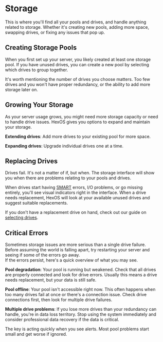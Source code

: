 # Storage

This is where you'll find all your pools and drives, and handle anything related to storage. Whether it's creating new pools, adding more space, swapping drives, or fixing any issues that pop up.

## Creating Storage Pools

When you first set up your server, you likely created at least one storage pool. If you have unused drives, you can create a new pool by selecting which drives to group together.

It's worth mentioning the number of drives you choose matters. Too few drives and you won't have proper redundancy, or the ability to add more storage later on.

## Growing Your Storage

As your server usage grows, you might need more storage capacity or need to
handle drive issues. HexOS gives you options to expand and maintain your
storage.

**Extending drives**: Add more drives to your existing pool for more space.

**Expanding drives**: Upgrade individual drives one at a time.

## Replacing Drives

Drives fail. It's not a matter of if, but when. The storage interface will show you when there are problems relating to your pools and drives.

When drives start having [SMART](https://www.truenas.com/docs/core/13.0/coretutorials/tasks/runningsmarttests/) errors, I/O problems, or go missing entirely, you'll see visual indicators right in the interface. When a drive needs replacement, HexOS will look at your available unused drives and suggest suitable replacements.  

If you don't have a replacement drive on hand, check out our guide on [selecting drives](/articles/selectingDrives).

## Critical Errors

Sometimes storage issues are more serious than a single drive failure. Before assuming the world is falling apart, try restarting your server and seeing if some of the errors go away.  
If the errors persist, here's a quick overview of what you may see.

**Pool degradation**: Your pool is running but weakened. Check that all drives are properly connected and look for drive errors. Usually this means a drive needs replacement, but your data is still safe.

**Pool offline**: Your pool isn't accessible right now. This often happens when too many drives fail at once or there's a connection issue. Check drive connections first, then look for multiple drive failures.

**Multiple drive problems**: If you lose more drives than your redundancy can handle, you're in data loss territory. Stop using the system immediately and consider professional data recovery if the data is critical.

The key is acting quickly when you see alerts. Most pool problems start small and get worse if ignored.